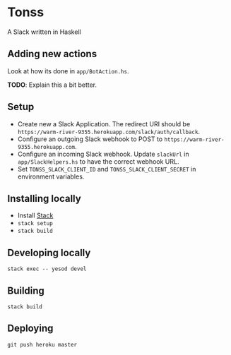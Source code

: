 # Tonss

A Slack written in Haskell

## Adding new actions

Look at how its done in `app/BotAction.hs`.

**TODO**: Explain this a bit better.

## Setup

- Create new a Slack Application. The redirect URI should be `https://warm-river-9355.herokuapp.com/slack/auth/callback`.
- Configure an outgoing Slack webhook to POST to `https://warm-river-9355.herokuapp.com`.
- Configure an incoming Slack webhook. Update `slackUrl` in `app/SlackHelpers.hs` to have the correct webhook URL.
- Set `TONSS_SLACK_CLIENT_ID` and `TONSS_SLACK_CLIENT_SECRET` in environment variables.

## Installing locally

- Install [Stack](https://github.com/commercialhaskell/stack)
- `stack setup`
- `stack build`

## Developing locally

`stack exec -- yesod devel`

## Building

`stack build`

## Deploying

`git push heroku master`
